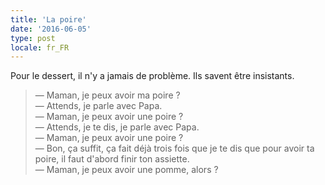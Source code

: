 ```yaml
---
title: 'La poire'
date: '2016-06-05'
type: post
locale: fr_FR
---
```


Pour le dessert, il n'y a jamais de problème. Ils savent être insistants.

<!-- more -->

> — Maman, je peux avoir ma poire ?  
> — Attends, je parle avec Papa.  
> — Maman, je peux avoir une poire ?  
> — Attends, je te dis, je parle avec Papa.  
> — Maman, je peux avoir une poire ?  
> — Bon, ça suffit, ça fait déjà trois fois que je te dis que pour avoir ta poire, il faut d'abord finir ton assiette.  
> — Maman, je peux avoir une pomme, alors ?
